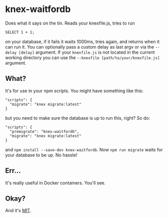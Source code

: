# knex-waitfordb

Does what it says on the tin. Reads your knexfile.js, tries to run

    SELECT 1 + 1;

on your database, if it fails it waits 1000ms, tries again, and returns
when it can run it. You can optionally pass a custom delay as last argv or via
the `--delay [delay]` argument. If your `knexfile.js` is not located in the
current working directory you can use the
`--knexfile [path/to/your/knexfile.js]` argument.

## What?

It's for use in your npm scripts. You might have something like this:

    "scripts": {
      "migrate": "knex migrate:latest"
    }

but you need to make sure the database is up to run this, right? So do:

    "scripts": {
      "premigrate": "knex-waitfordb",
      "migrate": "knex migrate:latest"
    }

and `npm install --save-dev knex-waitfordb`. Now `npm run migrate` waits
for your database to be up. No hassle!

## Err...

It's really useful in Docker containers. You'll see.

## Okay?

And it's [MIT](http://passcod.mit-license.org).
